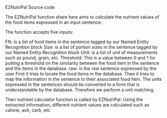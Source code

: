 EZNutriPal Source code

The EZNutriPal function share here  aims to calculate the nutrient values of the food items expressed in an input sentence.

The function accepts five inputs:

FN: is a list of food items in the sentence tagged by our Named Entity Recognition block
Size: is a list of portion sizes in the sentence tagged by our Named Entity Recognition block
Unit: is a list of unit of measurements such as pound, gram, etc.
Threshold: This is a value between 0 and 1 for putting a threshold on the similarity between the food item in the sentence and the items in the database.
raw: is the raw sentence expressed by the user
First it tries to locate the food items in the database. Then it tries to map the information in the sentence to their associated food item. The units expressed in the sentences should be converted to a form that is understandable by the database. Therefore we perform a unit matching.

Then nutrient calculator function is called by EZNutriPal. Using the extracted information, different nutrient values are calculated such as calorie, ash, carb, etc.
